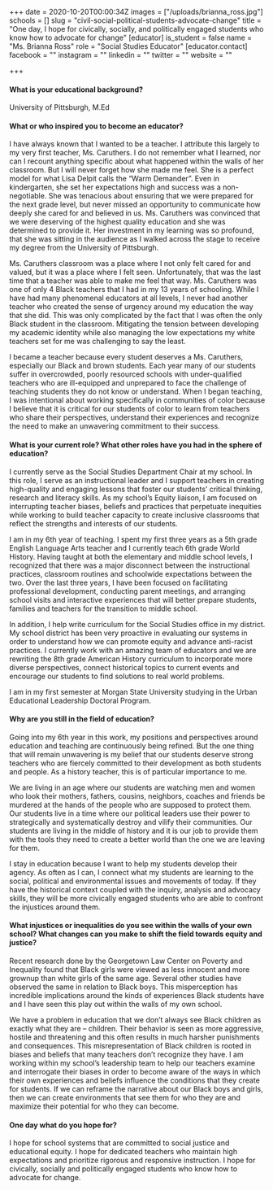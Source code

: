 +++
date = 2020-10-20T00:00:34Z
images = ["/uploads/brianna_ross.jpg"]
schools = []
slug = "civil-social-political-students-advocate-change"
title = "One day, I hope for civically, socially, and politically engaged students who know how to advocate for change"
[educator]
is_student = false
name = "Ms. Brianna Ross"
role = "Social Studies Educator"
[educator.contact]
facebook = ""
instagram = ""
linkedin = ""
twitter = ""
website = ""

+++
#### What is your educational background?

University of Pittsburgh, M.Ed

#### What or who inspired you to become an educator?

I have always known that I wanted to be a teacher. I attribute this largely to my very first teacher, Ms. Caruthers. I do not remember what I learned, nor can I recount anything specific about what happened within the walls of her classroom. But I will never forget how she made me feel. She is a perfect model for what Lisa Delpit calls the “Warm Demander”. Even in kindergarten, she set her expectations high and success was a non-negotiable. She was tenacious about ensuring that we were prepared for the next grade level, but never missed an opportunity to communicate how deeply she cared for and believed in us. Ms. Caruthers was convinced that we were deserving of the highest quality education and she was determined to provide it. Her investment in my learning was so profound, that she was sitting in the audience as I walked across the stage to receive my degree from the University of Pittsburgh.

Ms. Caruthers classroom was a place where I not only felt cared for and valued, but it was a place where I felt seen. Unfortunately, that was the last time that a teacher was able to make me feel that way. Ms. Caruthers was one of only 4 Black teachers that I had in my 13 years of schooling. While I have had many phenomenal educators at all levels, I never had another teacher who created the sense of urgency around my education the way that she did. This was only complicated by the fact that I was often the only Black student in the classroom. Mitigating the tension between developing my academic identity while also managing the low expectations my white teachers set for me was challenging to say the least.

I became a teacher because every student deserves a Ms. Caruthers, especially our Black and brown students. Each year many of our students suffer in overcrowded, poorly resourced schools with under-qualified teachers who are ill-equipped and unprepared to face the challenge of teaching students they do not know or understand. When I began teaching, I was intentional about working specifically in communities of color because I believe that it is critical for our students of color to learn from teachers who share their perspectives, understand their experiences and recognize the need to make an unwavering commitment to their success.

#### What is your current role? What other roles have you had in the sphere of education?

I currently serve as the Social Studies Department Chair at my school. In this role, I serve as an instructional leader and I support teachers in creating high-quality and engaging lessons that foster our students’ critical thinking, research and literacy skills. As my school’s Equity liaison, I am focused on interrupting teacher biases, beliefs and practices that perpetuate inequities while working to build teacher capacity to create inclusive classrooms that reflect the strengths and interests of our students.

I am in my 6th year of teaching. I spent my first three years as a 5th grade English Language Arts teacher and I currently teach 6th grade World History. Having taught at both the elementary and middle school levels, I recognized that there was a major disconnect between the instructional practices, classroom routines and schoolwide expectations between the two. Over the last three years, I have been focused on facilitating professional development, conducting parent meetings, and arranging school visits and interactive experiences that will better prepare students, families and teachers for the transition to middle school.

In addition, I help write curriculum for the Social Studies office in my district. My school district has been very proactive in evaluating our systems in order to understand how we can promote equity and advance anti-racist practices. I currently work with an amazing team of educators and we are rewriting the 8th grade American History curriculum to incorporate more diverse perspectives, connect historical topics to current events and encourage our students to find solutions to real world problems.

I am in my first semester at Morgan State University studying in the Urban Educational Leadership Doctoral Program.

#### Why are you still in the field of education?

Going into my 6th year in this work, my positions and perspectives around education and teaching are continuously being refined. But the one thing that will remain unwavering is my belief that our students deserve strong teachers who are fiercely committed to their development as both students and people. As a history teacher, this is of particular importance to me.

We are living in an age where our students are watching men and women who look their mothers, fathers, cousins, neighbors, coaches and friends be murdered at the hands of the people who are supposed to protect them. Our students live in a time where our political leaders use their power to strategically and systematically destroy and vilify their communities. Our students are living in the middle of history and it is our job to provide them with the tools they need to create a better world than the one we are leaving for them.

I stay in education because I want to help my students develop their agency. As often as I can, I connect what my students are learning to the social, political and environmental issues and movements of today. If they have the historical context coupled with the inquiry, analysis and advocacy skills, they will be more civically engaged students who are able to confront the injustices around them.

#### What injustices or inequalities do you see within the walls of your own school? What changes can you make to shift the field towards equity and justice?

Recent research done by the Georgetown Law Center on Poverty and Inequality found that Black girls were viewed as less innocent and more grownup than white girls of the same age. Several other studies have observed the same in relation to Black boys. This misperception has incredible implications around the kinds of experiences Black students have and I have seen this play out within the walls of my own school.

We have a problem in education that we don’t always see Black children as exactly what they are – children. Their behavior is seen as more aggressive, hostile and threatening and this often results in much harsher punishments and consequences. This misrepresentation of Black children is rooted in biases and beliefs that many teachers don’t recognize they have. I am working within my school’s leadership team to help our teachers examine and interrogate their biases in order to become aware of the ways in which their own experiences and beliefs influence the conditions that they create for students. If we can reframe the narrative about our Black boys and girls, then we can create environments that see them for who they are and maximize their potential for who they can become.

#### One day what do you hope for?

I hope for school systems that are committed to social justice and educational equity. I hope for dedicated teachers who maintain high expectations and prioritize rigorous and responsive instruction. I hope for civically, socially and politically engaged students who know how to advocate for change.